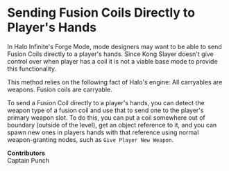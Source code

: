 # Sending Fusion Coils Directly to Player's Hands

In Halo Infinite's Forge Mode, mode designers may want to be able to send Fusion Coils directly to a player's hands. Since Kong Slayer doesn't give control over when player has a coil it is not a viable base mode to provide this functionality.

This method relies on the following fact of Halo's engine: All carryables are weapons. Fusion coils are carryable.

To send a Fusion Coil directly to a player's hands, you can detect the weapon type of a fusion coil and use that to send one to the player's primary weapon slot. To do this, you can put a coil somewhere out of boundary (outside of the level), get an object reference to it, and you can spawn new ones in players hands with that reference using normal weapon-granting nodes, such as `Give Player New Weapon`.

**Contributors**\
Captain Punch
